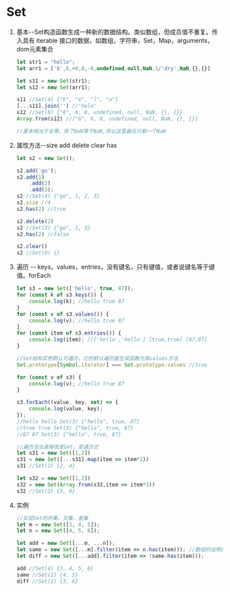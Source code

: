 # Set

1. 基本--Set构造函数生成一种新的数据结构。类似数组，但成员值不重复。传入具有 iterable 接口的数据，如数组，字符串，Set，Map，arguments，dom元素集合

   ```javascript
   let str1 = "hello";
   let arr1 = ['6',6,+0,0,-0,undefined,null,NaN,1/'dry',NaN,{},{}]
   
   let s11 = new Set(str1);
   let s12 = new Set(arr1);
   
   s11 //Set(4) {"h", "e", "l", "o"}
   [...s11].join('') //'helo'
   s12 //Set(8) {"6", 6, 0, undefined, null, NaN, {}, {}}
   Array.from(s12) //["6", 6, 0, undefined, null, NaN, {}, {}]
   
   //基本相当于全等。除了NaN等于NaN,所以这里最后只剩一个NaN
   ```

2. 属性方法--size add delete clear has

   ```javascript
   let s2 = new Set();
   
   s2.add('go');
   s2.add(1)
       .add(2)
       .add(3);
   s2 //Set(4) {"go", 1, 2, 3}
   s2.size //4
   s2.has(2) //true
   
   s2.delete(2)
   s2 //Set(3) {"go", 1, 3}
   s2.has(2) //false
   
   s2.clear()
   s2 //Set(0) {}
   ```

3. 遍历 -- keys，values，entries，没有键名，只有键值，或者说键名等于键值。forEach

   ```javascript
   let s3 = new Set(['hello', true, 87]);
   for (const k of s3.keys()) {
       console.log(k); //hello true 87
   }
   for (const v of s3.values()) {
       console.log(v); //hello true 87
   }
   for (const item of s3.entries()) {
       console.log(item); //['hello','hello'] [true,true] [87,87]
   }
   
   //Set结构实例默认可遍历，它的默认遍历器生成函数为其values方法
   Set.prototype[Symbol.iterator] === Set.prototype.values //true
   
   for (const v of s3) {
       console.log(v); //hello true 87
   }
   ```

   ```javascript
   s3.forEach((value, key, set) => {
       console.log(value, key);
   });
   //hello hello Set(3) {"hello", true, 87}
   //true true Set(3) {"hello", true, 87}
   //87 87 Set(3) {"hello", true, 87}
   ```

   ```javascript
   //遍历没法直接改变Set，变通方式
   let s31 = new Set([1,2])
   s31 = new Set([...s31].map(item => item*2))
   s31 //Set(2) {2, 4}
   
   let s32 = new Set([1,2])
   s32 = new Set(Array.from(s32,item => item*3))
   s32 //Set(2) {3, 6}
   ```

4. 实例

   ```javascript
   //实现Set的并集、交集、差集
   let m = new Set([3, 4, 5]);
   let n = new Set([4, 5, 6]);
   
   let add = new Set([...m, ...n]);
   let same = new Set([...m].filter(item => n.has(item))); //数组的话用includes
   let diff = new Set([...add].filter(item => !same.has(item)));
   
   add //Set(4) {3, 4, 5, 6}
   same //Set(2) {4, 5}
   diff //Set(2) {3, 6}
   ```

   

   

   